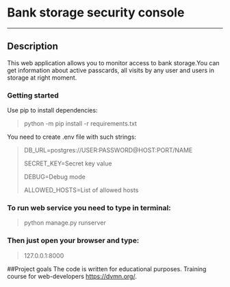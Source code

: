 # Bank storage security console
***
## Description

This web application allows you to monitor access to bank storage.You can get information about active passcards, all visits by any user and users in storage at right moment. 

### Getting started

Use pip to install dependencies:
>python -m pip install -r requirements.txt

You need to create .env file with such strings:
>DB_URL=postgres://USER:PASSWORD@HOST:PORT/NAME
> 
>SECRET_KEY=Secret key value
> 
>DEBUG=Debug mode
> 
>ALLOWED_HOSTS=List of allowed hosts

### To run web service you need to type in terminal:
>python manage.py runserver

### Then just open your browser and type:
>127.0.0.1:8000

##Project goals
The code is written for educational purposes. Training course for web-developers https://dvmn.org/.